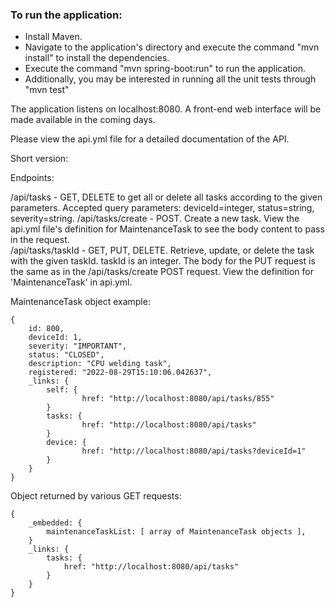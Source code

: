 ### To run the application: 
* Install Maven.
* Navigate to the application's directory and execute the command "mvn install" to install the dependencies.
* Execute the command "mvn spring-boot:run" to run the application.
* Additionally, you may be interested in running all the unit tests through "mvn test"

The application listens on localhost:8080. A front-end web interface will be made available in the coming days.

Please view the api.yml file for a detailed documentation of the API.

Short version:

Endpoints:

/api/tasks - GET, DELETE to get all or delete all tasks according to the given parameters. Accepted query parameters: deviceId=integer, status=string, severity=string. 
/api/tasks/create - POST. Create a new task. View the api.yml file's definition for MaintenanceTask to see the body content to pass in the request.  
/api/tasks/taskId - GET, PUT, DELETE. Retrieve, update, or delete the task with the given taskId. taskId is an integer. The body for the PUT request is the same as in the /api/tasks/create POST request. View the definition for 'MaintenanceTask' in api.yml.  

MaintenanceTask object example:
```
{
    id: 800,
    deviceId: 1,
    severity: "IMPORTANT",
    status: "CLOSED",
    description: "CPU welding task",
    registered: "2022-08-29T15:10:06.042637",
    _links: {
        self: {
                href: "http://localhost:8080/api/tasks/855"
        }
        tasks: {
                href: "http://localhost:8080/api/tasks"
        }
        device: {
                href: "http://localhost:8080/api/tasks?deviceId=1"
        }
    }
}
```
Object returned by various GET requests:
```
{
    _embedded: {
        maintenanceTaskList: [ array of MaintenanceTask objects ],
    }
    _links: {
        tasks: {
            href: "http://localhost:8080/api/tasks"
        }
    }
}
```

